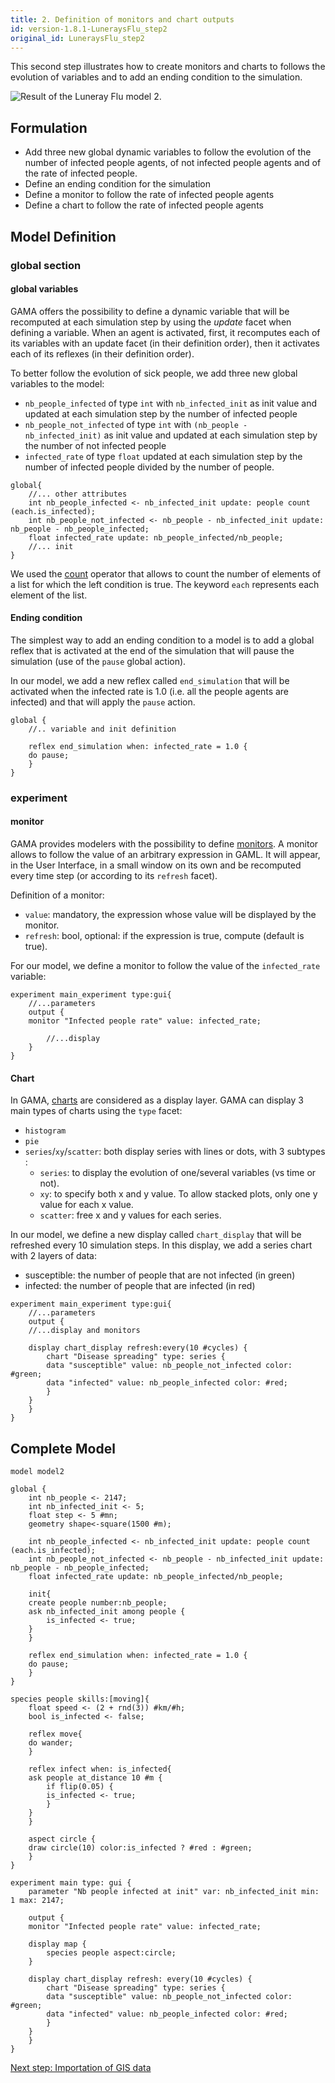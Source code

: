 ```yaml
---
title: 2. Definition of monitors and chart outputs
id: version-1.8.1-LuneraysFlu_step2
original_id: LuneraysFlu_step2
---
```


This second step illustrates how to create monitors and charts to follows the evolution of variables and to add an ending condition to the simulation.


![Result of the Luneray Flu model 2.](../resources/images/tutorials/luneray2.png)


## Formulation

* Add three new global dynamic variables to follow the evolution of the number of infected people agents, of not infected people agents and of the rate of infected people.
* Define an ending condition for the simulation
* Define a monitor to follow the rate of infected people agents
* Define a chart to follow the rate of infected people agents



## Model Definition


### global section

#### global variables

GAMA offers the possibility to define a dynamic variable that will be recomputed at each simulation step by using the _update_ facet when defining a variable. When an agent is activated, first, it recomputes each of its variables with an update facet (in their definition order), then it activates each of its reflexes (in their definition order).

To better follow the evolution of sick people, we add three new global variables to the model:

* `nb_people_infected` of type `int` with `nb_infected_init` as init value and updated at each simulation step by the number of infected people
* `nb_people_not_infected` of type `int` with `(nb_people - nb_infected_init)` as init value and updated at each simulation step by the number of not infected people
* `infected_rate` of type `float` updated at each simulation step by the number of infected people divided by the number of people.

```
global{
    //... other attributes
    int nb_people_infected <- nb_infected_init update: people count (each.is_infected);
    int nb_people_not_infected <- nb_people - nb_infected_init update: nb_people - nb_people_infected;
    float infected_rate update: nb_people_infected/nb_people;
    //... init
}
```

We used the [count](Operators#count) operator that allows to count the number of elements of a list for which the left condition is true. The keyword `each` represents each element of the list.

#### Ending condition

The simplest way to add an ending condition to a model is to add a global reflex that is activated at the end of the simulation that will pause the simulation (use of the `pause` global action).

In our model, we add a new reflex called `end_simulation` that will be activated when the infected rate is 1.0 (i.e. all the people agents are infected) and that will apply the `pause` action. 
```
global {
    //.. variable and init definition
	
    reflex end_simulation when: infected_rate = 1.0 {
	do pause;
    }
} 
```

### experiment

#### monitor
GAMA provides modelers with the possibility to define [monitors](DefiningMonitorsAndInspectors#monitors). A monitor allows to follow the value of an arbitrary expression in GAML. It will appear, in the User Interface, in a small window on its own and be recomputed every time step (or according to its `refresh` facet). 

Definition of a monitor:

* `value`: mandatory, the expression whose value will be displayed by the monitor.
* `refresh`: bool, optional: if the expression is true, compute (default is true).

For our model, we define a monitor to follow the value of the `infected_rate` variable:
```
experiment main_experiment type:gui{
    //...parameters
    output {
	monitor "Infected people rate" value: infected_rate;
		
        //...display
    }
}
```


#### Chart

In GAMA, [charts](DefiningCharts) are considered as a display layer. 
GAMA can display 3 main types of charts using the `type` facet:

* `histogram`
* `pie`
* `series`/`xy`/`scatter`: both display series with lines or dots, with 3 subtypes :
  * `series`: to display the evolution of one/several variables (vs time or not).
  * `xy`: to specify both x and y value. To allow stacked plots, only one y value for each x value.
  * `scatter`: free x and y values for each series.

In our model, we define a new display called `chart_display` that will be refreshed every 10 simulation steps. In this display, we add a series chart with 2 layers of data:

* susceptible: the number of people that are not infected (in green)
* infected: the number of people that are infected (in red)

```
experiment main_experiment type:gui{
    //...parameters
    output {
	//...display and monitors
		
	display chart_display refresh:every(10 #cycles) {
	    chart "Disease spreading" type: series {
		data "susceptible" value: nb_people_not_infected color: #green;
		data "infected" value: nb_people_infected color: #red;
	    }
	}
    }
}
```

## Complete Model

```
model model2

global {
    int nb_people <- 2147;
    int nb_infected_init <- 5;
    float step <- 5 #mn;
    geometry shape<-square(1500 #m);
	
    int nb_people_infected <- nb_infected_init update: people count (each.is_infected);
    int nb_people_not_infected <- nb_people - nb_infected_init update: nb_people - nb_people_infected;
    float infected_rate update: nb_people_infected/nb_people;
	
    init{
	create people number:nb_people;
	ask nb_infected_init among people {
	    is_infected <- true;
	}
    }
	
    reflex end_simulation when: infected_rate = 1.0 {
	do pause;
    }	
}

species people skills:[moving]{		
    float speed <- (2 + rnd(3)) #km/#h;
    bool is_infected <- false;
	
    reflex move{
	do wander;
    }

    reflex infect when: is_infected{
	ask people at_distance 10 #m {
	    if flip(0.05) {
		is_infected <- true;
	    }
	}
    }
	
    aspect circle {
	draw circle(10) color:is_infected ? #red : #green;
    }
}

experiment main type: gui {
    parameter "Nb people infected at init" var: nb_infected_init min: 1 max: 2147;

    output {
	monitor "Infected people rate" value: infected_rate;
		
	display map {
	    species people aspect:circle;	
	}
		
	display chart_display refresh: every(10 #cycles) {
	    chart "Disease spreading" type: series {
		data "susceptible" value: nb_people_not_infected color: #green;
		data "infected" value: nb_people_infected color: #red;
	    }
	}
    }
}
```

[Next step: Importation of GIS data](LuneraysFlu_step3)
